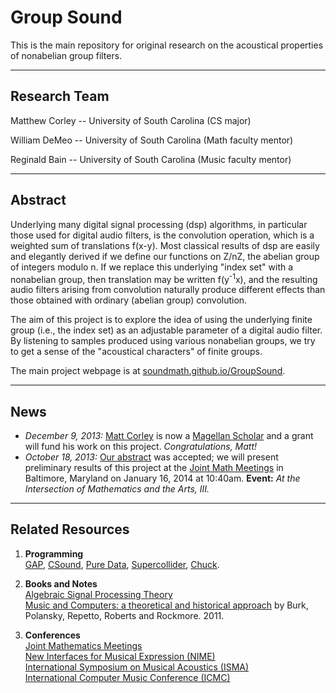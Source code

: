 Group Sound
===========

This is the main repository for original research on the acoustical properties
of nonabelian group filters.   

--------------------------------------------

Research Team
--------------
Matthew Corley -- University of South Carolina (CS major)

William DeMeo -- University of South Carolina (Math faculty mentor)

Reginald Bain -- University of South Carolina (Music faculty mentor)

---------------------------------------------------

Abstract
--------
Underlying many digital signal processing (dsp) algorithms, in particular those
used for digital audio filters, is the convolution operation, which is a
weighted sum of translations f(x-y). Most classical results of dsp are easily
and elegantly derived if we define our functions on Z/nZ, the abelian group of
integers modulo n. If we replace this underlying "index set" with a nonabelian
group, then translation may be written f(y<sup>-1</sup>x), and the resulting audio
filters arising from convolution naturally produce different effects than those
obtained with ordinary (abelian group) convolution.  

The aim of this project is to explore the idea of using the underlying finite
group (i.e., the index set) as an adjustable parameter of a digital audio
filter. By listening to samples produced using various nonabelian groups, we try
to get a sense of the "acoustical characters" of finite groups. 

The main project webpage is at [soundmath.github.io/GroupSound](http://soundmath.github.io/GroupSound).

------------------------------------------------

News
----
+ *December 9, 2013:* [Matt Corley](mailto:corleymj@email.sc.edu) is now a
  [Magellan Scholar](http://www.sc.edu/our/magellan.shtml) and a grant will fund
  his work on this project.  *Congratulations, Matt!*  
+ *October 18, 2013:* [Our abstract][] was accepted; we will present preliminary
  results of this project at the [Joint Math Meetings][] in Baltimore, Maryland on 
  January 16, 2014 at 10:40am. **Event:** *At the Intersection of Mathematics and the Arts, III.*

----------------------------------------------------------

Related Resources
-----------------
1.  **Programming**  
    [GAP](http://gap-system.org/),
    [CSound](http://www.csounds.com/),
    [Pure Data](http://puredata.info/),
    [Supercollider](httpp://supercollider.sourceforge.net/),
    [Chuck](http://chuck.cs.princeton.edu/).


2.  **Books and Notes**  
    [Algebraic Signal Processing Theory](http://www.ece.cmu.edu/~smart/research.html)  
    [Music and Computers: a theoretical and historical approach](http://music.columbia.edu/cmc/MusicAndComputers/)
    by Burk, Polansky, Repetto, Roberts and Rockmore. 2011. 

3.  **Conferences**  
    [Joint Mathematics Meetings](http://jointmathematicsmeetings.org/jmm)  
    [New Interfaces for Musical Expression (NIME)](http://www.nime.org/nime2014/)  
    [International Symposium on Musical Acoustics (ISMA)](http://isma.univ-lemans.fr/en/index.html)  
    [International Computer Music Conference (ICMC)](http://www.computermusic.org/page/23/)  



[Our abstract]: https://github.com/SoundMath/GroupSound/raw/master/Conferences/AMSBaltimore2013/abstract.pdf
[Joint Math Meetings]: http://jointmathematicsmeetings.org/jmm
